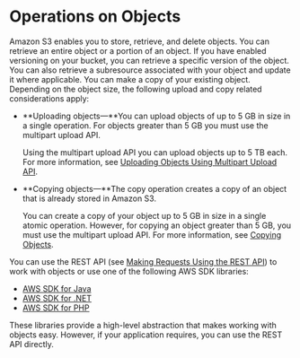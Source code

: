 # Operations on Objects<a name="ObjectOperations"></a>

Amazon S3 enables you to store, retrieve, and delete objects\. You can retrieve an entire object or a portion of an object\. If you have enabled versioning on your bucket, you can retrieve a specific version of the object\. You can also retrieve a subresource associated with your object and update it where applicable\. You can make a copy of your existing object\. Depending on the object size, the following upload and copy related considerations apply: 
+ **Uploading objects—**You can upload objects of up to 5 GB in size in a single operation\. For objects greater than 5 GB you must use the multipart upload API\. 

  Using the multipart upload API you can upload objects up to 5 TB each\. For more information, see [Uploading Objects Using Multipart Upload API](uploadobjusingmpu.md)\.
+ **Copying objects—**The copy operation creates a copy of an object that is already stored in Amazon S3\. 

  You can create a copy of your object up to 5 GB in size in a single atomic operation\. However, for copying an object greater than 5 GB, you must use the multipart upload API\. For more information, see [Copying Objects](CopyingObjectsExamples.md)\.

You can use the REST API \(see [Making Requests Using the REST API](RESTAPI.md)\) to work with objects or use one of the following AWS SDK libraries:
+ [AWS SDK for Java](https://aws.amazon.com/sdk-for-java/)
+ [AWS SDK for \.NET](https://aws.amazon.com/sdk-for-net/)
+ [AWS SDK for PHP](https://aws.amazon.com/sdk-for-php/)

These libraries provide a high\-level abstraction that makes working with objects easy\. However, if your application requires, you can use the REST API directly\.